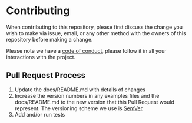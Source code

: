 # Contributing

When contributing to this repository,
please first discuss the change you wish to make via issue,
email, or any other method with the owners of this repository before making a change.

Please note we have a [code of conduct](https://github.com/TheTS-labs/friendly-contexter/blob/main/CODE_OF_CONDUCT.md),
please follow it in all your interactions with the project.

## Pull Request Process

1. Update the docs/README.md with details of changes
1. Increase the version numbers in any examples files
   and the docs/README.md to the new version that this
   Pull Request would represent.
   The versioning scheme we use is [SemVer](http://semver.org/)
1. Add and/or run tests
